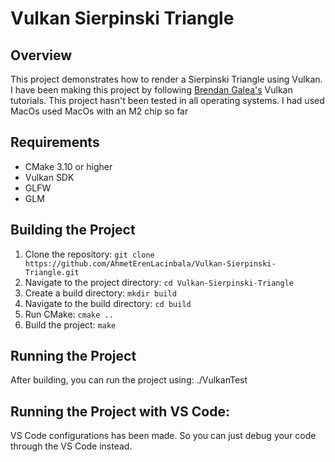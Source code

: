# Vulkan Sierpinski Triangle

## Overview
This project demonstrates how to render a Sierpinski Triangle using Vulkan. I have been making this project by following [Brendan Galea's](https://www.youtube.com/@BrendanGalea) Vulkan tutorials. This project hasn't been tested in all operating systems. I had used MacOs used MacOs with an M2 chip so far


## Requirements
- CMake 3.10 or higher
- Vulkan SDK
- GLFW
- GLM

## Building the Project
1. Clone the repository: `git clone https://github.com/AhmetErenLacinbala/Vulkan-Sierpinski-Triangle.git`
2. Navigate to the project directory: `cd Vulkan-Sierpinski-Triangle`
3. Create a build directory: `mkdir build`
4. Navigate to the build directory: `cd build`
5. Run CMake: `cmake ..`
6. Build the project: `make`

## Running the Project
After building, you can run the project using:
./VulkanTest

## Running the Project with VS Code:
VS Code configurations has been made. So you can just debug your code through the VS Code instead.

